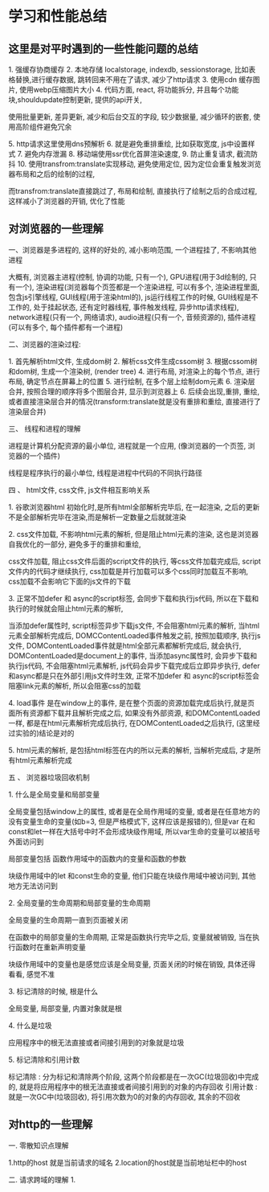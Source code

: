 # 学习和性能总结

## 这里是对平时遇到的一些性能问题的总结

1\. 强缓存协商缓存
2\. 本地存储 localstorage, indexdb, sessionstorage, 比如表格替换,进行缓存数据, 跳转回来不用在了请求, 减少了http请求
3\. 使用cdn 缓存图片, 使用webp压缩图片大小
4\. 代码方面, react, 将功能拆分, 并且每个功能块,shouldupdate控制更新, 提供的api开关,

使用批量更新, 差异更新, 减少和后台交互的字段, 较少数据量, 减少循环的嵌套, 使用高阶组件避免冗余

5\. http请求这里使用dns预解析
6\. 就是避免重排重绘, 比如获取宽度, js中设置样式
7\. 避免内存泄漏
8\. 移动端使用ssr优化首屏渲染速度,
9\. 防止重复请求, 截流防抖
10. 使用transfrom:translate实现移动, 避免使用定位, 因为定位会重复触发浏览器布局和之后的绘制的过程,

而transfrom:translate直接跳过了, 布局和绘制, 直接执行了绘制之后的合成过程, 这样减小了浏览器的开销,
优化了性能

## 对浏览器的一些理解

一、浏览器是多进程的, 这样的好处的, 减小影响范围, 一个进程挂了, 不影响其他进程

大概有, 浏览器主进程(控制, 协调的功能, 只有一个), GPU进程(用于3d绘制的, 只有一个), 渲染进程(浏览器每个页签都是一个渲染进程, 可以有多个, 渲染进程里面, 包含js引擎线程, GUI线程(用于渲染html的), js运行线程工作的时候, GUI线程是不工作的, 处于挂起状态, 还有定时器线程, 事件触发线程, 异步http请求线程), network进程(只有一个, 网络请求), audio进程(只有一个, 音频资源的), 插件进程(可以有多个, 每个插件都有一个进程)

二、浏览器的渲染过程:

1\. 首先解析html文件, 生成dom树
2\. 解析css文件生成cssom树
3\. 根据cssom树和dom树, 生成一个渲染树, \(render tree\)
4\. 进行布局, 对渲染上的每个节点, 进行布局, 确定节点在屏幕上的位置
5\. 进行绘制, 在多个层上绘制dom元素
6\. 渲染层合并, 按照合理的顺序将多个图层合并, 显示到浏览器上
6\. 后续会出现,重排, 重绘, 或者直接渲染层合并的情况\(transform:translate就是没有重排和重绘, 直接进行了渲染层合并\)

三、 线程和进程的理解

进程是计算机分配资源的最小单位, 进程就是一个应用, (像浏览器的一个页签, 浏览器的一个插件)

线程是程序执行的最小单位, 线程是进程中代码的不同执行路径

四 、 html文件, css文件, js文件相互影响关系

1\. 谷歌浏览器html 初始化时,是所有html全部解析完毕后, 在一起渲染, 之后的更新不是全部解析完毕在渲染,而是解析一定数量之后就就渲染

2\. css文件加载, 不影响html元素的解析, 但是阻止html元素的渲染, 这也是浏览器自我优化的一部分, 避免多于的重排和重绘,

css文件加载, 阻止css文件后面的script文件的执行, 等css文件加载完成后, script文件内的代码才继续执行, css加载是并行加载可以多个css同时加载互不影响, css加载不会影响它下面的js文件的下载

3\. 正常不加defer 和 async的script标签, 会同步下载和执行js代码, 所以在下载和执行的时候就会阻止html元素的解析,

当添加defer属性时, script标签异步下载js文件, 不会阻塞html元素的解析, 当html元素全部解析完成后, DOMCContentLoaded事件触发之前,
按照加载顺序, 执行js文件, DOMContentLoaded事件就是html全部元素都解析完成后, 就会执行, DOMContentLoaded是document上的事件,
当添加async属性时, 会异步下载和执行js代码, 不会阻塞html元素解析, js代码会异步下载完成后立即异步执行, defer和async都是只在外部引用js文件时生效, 正常不加defer 和 async的script标签会阻塞link元素的解析, 所以会阻塞css的加载

4\. load事件 是在window上的事件, 是在整个页面的资源加载完成后执行,就是页面所有资源都下载并且解析完成之后, 如果没有外部资源, 和DOMContentLoaded一样, 都是在html元素解析完成后执行, 在DOMContentLoaded之后执行, \(这里经过实验的\)结论是对的

5\. html元素的解析, 是包括html标签在内的所以元素的解析, 当</html>解析完成后, 才是所有html元素解析完成

五 、 浏览器垃圾回收机制

1\. 什么是全局变量和局部变量

全局变量包括window上的属性, 或者是在全局作用域的变量, 或者是在任意地方的没有变量生命的变量(如b=3, 但是严格模式下, 这样应该是报错的),
但是var 在和const和let一样在大括号中时不会形成块级作用域, 所以var生命的变量可以被括号外面访问到

局部变量包括 函数作用域中的函数内的变量和函数的参数

块级作用域中的let 和const生命的变量, 他们只能在块级作用域中被访问到, 其他地方无法访问到

2\. 全局变量的生命周期和局部变量的生命周期

全局变量的生命周期一直到页面被关闭

在函数中的局部变量的生命周期, 正常是函数执行完毕之后, 变量就被销毁, 当在执行函数时在重新声明变量

块级作用域中的变量也是感觉应该是全局变量, 页面关闭的时候在销毁, 具体还得看看, 感觉不准

3\. 标记清除的时候, 根是什么

全局变量, 局部变量, 内置对象就是根

4\. 什么是垃圾

应用程序中的根无法直接或者间接引用到的对象就是垃圾

5\. 标记清除和引用计数

标记清除 : 分为标记和清除两个阶段, 这两个阶段都是在一次GC(垃圾回收)中完成的, 就是将应用程序中的根无法直接或者间接引用到的对象的内存回收
引用计数 : 就是一次GC中(垃圾回收), 将引用次数为0的对象的内存回收, 其余的不回收

## 对http的一些理解

一. 零散知识点理解

1.http的host  就是当前请求的域名
2.location的host就是当前地址栏中的host

二. 请求跨域的理解
1.
